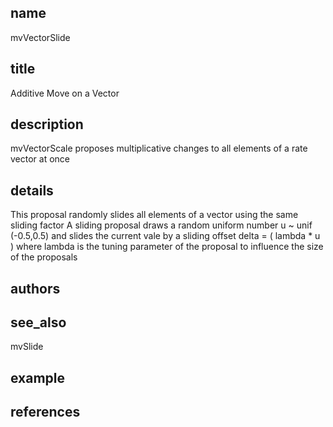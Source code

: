 ## name
mvVectorSlide
## title
Additive Move on a Vector
## description
mvVectorScale proposes multiplicative changes to all elements of a rate vector at once
## details
This proposal randomly slides all elements of a vector using the same sliding factor
A sliding proposal draws a random uniform number u ~ unif (-0.5,0.5) and slides the current vale by a sliding offset delta  = ( lambda * u )
where lambda is the tuning parameter of the proposal to influence the size of the proposals
## authors
## see_also
mvSlide
## example
## references
